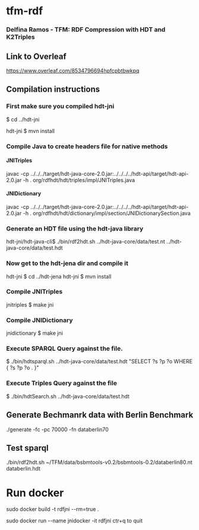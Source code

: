 # tfm-rdf

### Delfina Ramos - TFM: RDF Compression with HDT and K2Triples

## Link to Overleaf

https://www.overleaf.com/8534796694hpfcpbtbwkpq

## Compilation instructions

### First make sure you compiled hdt-jni
$ cd ../hdt-jni

hdt-jni $ mvn install

### Compile Java to create headers file for native methods
#### JNITriples
javac -cp ../../../target/hdt-java-core-2.0.jar:../../../../hdt-api/target/hdt-api-2.0.jar -h . org/rdfhdt/hdt/triples/impl/JNITriples.java 

#### JNIDictionary
javac -cp ../../../target/hdt-java-core-2.0.jar:../../../../hdt-api/target/hdt-api-2.0.jar -h . org/rdfhdt/hdt/dictionary/impl/section/JNIDictionarySection.java 

### Generate an HDT file using the hdt-java library 
hdt-jni/hdt-java-cli$ ./bin/rdf2hdt.sh ../hdt-java-core/data/test.nt ../hdt-java-core/data/test.hdt

### Now get to the hdt-jena dir and compile it
hdt-jni $ cd ../hdt-jena
hdt-jni $ mvn install

### Compile JNITriples
jnitriples $ make jni

### Compile JNIDictionary
jnidictionary $ make jni

### Execute SPARQL Query against the file.
$ ./bin/hdtsparql.sh ../hdt-java-core/data/test.hdt "SELECT ?s ?p ?o WHERE { ?s ?p ?o . }"

### Execute Triples Query against the file
$ ./bin/hdtSearch.sh ../hdt-java-core/data/test.hdt

## Generate Bechmanrk data with Berlin Benchmark

./generate -fc -pc 70000 -fn databerlin70

## Test sparql
./bin/rdf2hdt.sh ~/TFM/data/bsbmtools-v0.2/bsbmtools-0.2/databerlin80.nt databerlin.hdt

# Run docker
sudo docker build -t rdfjni --rm=true .

sudo docker run --name jnidocker -it rdfjni
ctr+q to quit